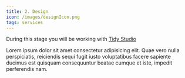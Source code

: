 ```yaml
---
title: 2. Design
icon: /images/designIcon.png
tags: services
---
```


During this stage you will be working with <a href="https://tidy.studio">Tidy Studio</a>

Lorem ipsum dolor sit amet consectetur adipisicing elit. Quae vero nulla perspiciatis, reiciendis sequi fugit iusto voluptatibus facere sapiente ducimus est quisquam consequuntur beatae cumque et iste, impedit perferendis nam.
